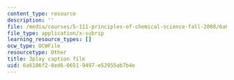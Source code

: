 ```yaml
---
content_type: resource
description: ''
file: /media/courses/5-111-principles-of-chemical-science-fall-2008/6a6106f28ed606519497e52955ab7b4e_l_oKZG_PqlA.srt
file_type: application/x-subrip
learning_resource_types: []
ocw_type: OCWFile
resourcetype: Other
title: 3play caption file
uid: 6a6106f2-8ed6-0651-9497-e52955ab7b4e
---
```


